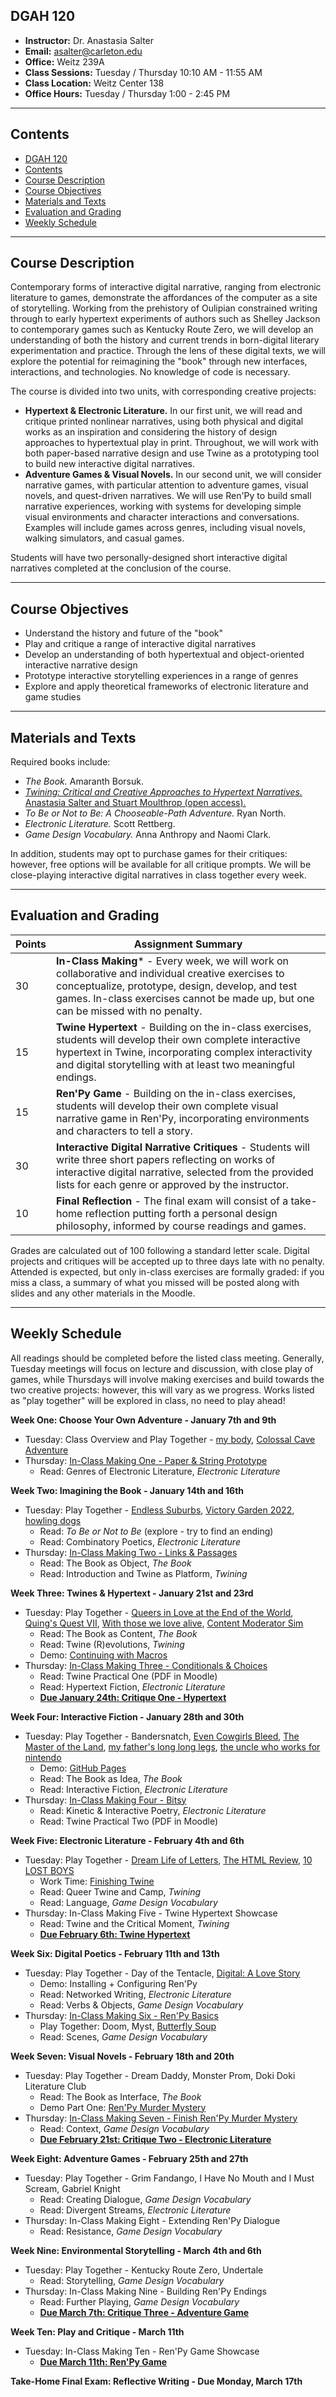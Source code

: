 ## DGAH 120

- **Instructor:** Dr. Anastasia Salter
- **Email:** asalter@carleton.edu
- **Office:** Weitz 239A
- **Class Sessions:** Tuesday / Thursday 10:10 AM - 11:55 AM
- **Class Location:** Weitz Center 138
- **Office Hours:** Tuesday / Thursday 1:00 - 2:45 PM

---

## Contents

- [DGAH 120](#dgah-120)
- [Contents](#contents)
- [Course Description](#course-description)
- [Course Objectives](#course-objectives)
- [Materials and Texts](#materials-and-texts)
- [Evaluation and Grading](#evaluation-and-grading)
- [Weekly Schedule](#weekly-schedule)
  
---

## Course Description

Contemporary forms of interactive digital narrative, ranging from electronic literature to games, demonstrate the affordances of the computer as a site of storytelling. Working from the prehistory of Oulipian constrained writing through to early hypertext experiments of authors such as Shelley Jackson to contemporary games such as Kentucky Route Zero, we will develop an understanding of both the history and current trends in born-digital literary experimentation and practice. Through the lens of these digital texts, we will explore the potential for reimagining the "book" through new interfaces, interactions, and technologies. No knowledge of code is necessary. 

The course is divided into two units, with corresponding creative projects: 

- **Hypertext & Electronic Literature.** In our first unit, we will read and critique printed nonlinear narratives, using both physical and digital works as an inspiration and considering the history of design approaches to hypertextual play in print. Throughout, we will work with both paper-based narrative design and use Twine as a prototyping tool to build new interactive digital narratives. 
- **Adventure Games & Visual Novels.** In our second unit, we will consider narrative games, with particular attention to adventure games, visual novels, and quest-driven narratives. We will use Ren'Py to build small narrative experiences, working with systems for developing simple visual environments and character interactions and conversations. Examples will include games across genres, including visual novels, walking simulators, and casual games.

Students will have two personally-designed short interactive digital narratives completed at the conclusion of the course.

---

## Course Objectives

- Understand the history and future of the "book"
- Play and critique a range of interactive digital narratives
- Develop an understanding of both hypertextual and object-oriented interactive narrative design 
- Prototype interactive storytelling experiences in a range of genres
- Explore and apply theoretical frameworks of electronic literature and game studies

---

## Materials and Texts

Required books include:

- *The Book.* Amaranth Borsuk.
- [*Twining: Critical and Creative Approaches to Hypertext Narratives.* Anastasia Salter and Stuart Moulthrop (open access).](https://www.fulcrum.org/concern/monographs/ms35tb924)
- *To Be or Not to Be: A Chooseable-Path Adventure.* Ryan North.
- *Electronic Literature.* Scott Rettberg.
- *Game Design Vocabulary.* Anna Anthropy and Naomi Clark. 

In addition, students may opt to purchase games for their critiques: however, free options will be available for all critique prompts. We will be close-playing interactive digital narratives in class together every week.

---

## Evaluation and Grading

| Points  | Assignment Summary |
|---|---|
| 30 | **In-Class Making*** - Every week, we will work on collaborative and individual creative exercises to conceptualize, prototype, design, develop, and test games. In-class exercises cannot be made up, but one can be missed with no penalty. |
| 15 | **Twine Hypertext** - Building on the in-class exercises, students will develop their own complete interactive hypertext in Twine, incorporating complex interactivity and digital storytelling with at least two meaningful endings. |
| 15 | **Ren'Py Game** - Building on the in-class exercises, students will develop their own complete visual narrative game in Ren'Py, incorporating environments and characters to tell a story. | |
| 30 |  **Interactive Digital Narrative Critiques** - Students will write three short papers reflecting on works of interactive digital narrative, selected from the provided lists for each genre or approved by the instructor. |
| 10 |  **Final Reflection** - The final exam will consist of a take-home reflection putting forth a personal design philosophy, informed by course readings and games. |

Grades are calculated out of 100 following a standard letter scale. Digital projects and critiques will be accepted up to three days late with no penalty. Attended is expected, but only in-class exercises are formally graded: if you miss a class, a summary of what you missed will be posted along with slides and any other materials in the Moodle.

---

## Weekly Schedule

All readings should be completed before the listed class meeting. Generally, Tuesday meetings will focus on lecture and discussion, with close play of games, while Thursdays will involve making exercises and build towards the two creative projects: however, this will vary as we progress. Works listed as "play together" will be explored in class, no need to play ahead!

**Week One: Choose Your Own Adventure - January 7th and 9th** 

- Tuesday: Class Overview and Play Together - [my body](https://collection.eliterature.org/1/works/jackson__my_body_a_wunderkammer.html), [Colossal Cave Adventure](https://rickadams.org/adventure/)
- Thursday: [In-Class Making One - Paper & String Prototype](inclass_one.md)
  - Read: Genres of Electronic Literature, *Electronic Literature*

**Week Two: Imagining the Book - January 14th and 16th** 

- Tuesday: Play Together - [Endless Suburbs](https://the-next.eliterature.org/works/409/21/0/), [Victory Garden 2022](https://www.victory-garden2022.com/), [howling dogs](https://xrafstar.monster/games/twine/howlingdogs/) 
  - Read: *To Be or Not to Be* (explore - try to find an ending)
  - Read: Combinatory Poetics, *Electronic Literature*
- Thursday: [In-Class Making Two - Links & Passages](inclass_two.md)
  - Read: The Book as Object, *The Book*
  - Read: Introduction and Twine as Platform, *Twining*

**Week Three: Twines & Hypertext - January 21st and 23rd**

- Tuesday: Play Together - [Queers in Love at the End of the World](https://w.itch.io/end-of-the-world), [Quing's Quest VII](https://collection.eliterature.org/3/work.html?work=quings-quest-vii), [With those we love alive](https://xrafstar.monster/games/twine/wtwla/), [Content Moderator Sim](https://samplereality.itch.io/content-moderator-sim)
  - Read: The Book as Content, *The Book* 
  - Read: Twine (R)evolutions, *Twining*
  - Demo: [Continuing with Macros](Twine_Grade_Change.html)
- Thursday: [In-Class Making Three - Conditionals & Choices](inclass_three.md)
  - Read: Twine Practical One (PDF in Moodle)
  - Read: Hypertext Fiction, *Electronic Literature*
  - **[Due January 24th: Critique One - Hypertext](critiqueone.md)**

**Week Four: Interactive Fiction - January 28th and 30th**

- Tuesday: Play Together - Bandersnatch, [Even Cowgirls Bleed](https://scoutshonour.com/cowgirl/), [The Master of the Land](https://pseudavid.itch.io/the-master-of-the-land), [my father's long long legs](https://ztul.itch.io/mflll), [the uncle who works for nintendo](https://ztul.itch.io/the-uncle-who-works-for-nintendo)
  - Demo: [GitHub Pages](github.md)
  - Read: The Book as Idea, *The Book*
  - Read: Interactive Fiction, *Electronic Literature*
- Thursday: [In-Class Making Four - Bitsy](inclass_four.md)
  - Read: Kinetic & Interactive Poetry, *Electronic Literature*
  - Read: Twine Practical Two (PDF in Moodle)

**Week Five: Electronic Literature - February 4th and 6th**

- Tuesday: Play Together - [Dream Life of Letters](https://collection.eliterature.org/1/works/stefans__the_dreamlife_of_letters/dreamlife_index.html), [The HTML Review](https://thehtml.review/03/), [10 LOST BOYS](https://samplereality.itch.io/10-lost-boys)
  - Work Time: [Finishing Twine](finishing_twine.md)
  - Read: Queer Twine and Camp, *Twining*
  - Read: Language, *Game Design Vocabulary*
- Thursday: In-Class Making Five - Twine Hypertext Showcase 
  - Read: Twine and the Critical Moment, *Twining*
  - **[Due February 6th: Twine Hypertext](twine.md)**

**Week Six: Digital Poetics - February 11th and 13th**

- Tuesday: Play Together - Day of the Tentacle, [Digital: A Love Story](https://collection.eliterature.org/3/work.html?work=digital-a-love-story)
  - Demo: Installing + Configuring Ren'Py
  - Read: Networked Writing, *Electronic Literature*
  - Read: Verbs & Objects, *Game Design Vocabulary*
- Thursday: [In-Class Making Six - Ren'Py Basics](inclass_six.md)
  - Play Together: Doom, Myst, [Butterfly Soup](https://brianna-lei.itch.io/butterfly-soup)
  - Read: Scenes, *Game Design Vocabulary*

**Week Seven: Visual Novels - February 18th and 20th**

- Tuesday: Play Together - Dream Daddy, Monster Prom, Doki Doki Literature Club
  - Read: The Book as Interface, *The Book*
  - Demo Part One: [Ren'Py Murder Mystery](renpy_murder_mystery.md)
- Thursday: [In-Class Making Seven - Finish Ren'Py Murder Mystery](inclass_seven.md)
  - Read: Context, *Game Design Vocabulary*
  - **[Due February 21st: Critique Two - Electronic Literature](critiquetwo.md)**

**Week Eight: Adventure Games - February 25th and 27th**

- Tuesday: Play Together - Grim Fandango, I Have No Mouth and I Must Scream, Gabriel Knight
  - Read: Creating Dialogue, *Game Design Vocabulary*
  - Read: Divergent Streams, *Electronic Literature*
- Thursday: In-Class Making Eight - Extending Ren'Py Dialogue 
  - Read: Resistance, *Game Design Vocabulary* 

**Week Nine: Environmental Storytelling - March 4th and 6th**

- Tuesday: Play Together - Kentucky Route Zero, Undertale
  - Read: Storytelling, *Game Design Vocabulary*
- Thursday: In-Class Making Nine - Building Ren'Py Endings 
  - Read: Further Playing, *Game Design Vocabulary*
  - **[Due March 7th: Critique Three - Adventure Game](critiquethree.md)**

**Week Ten: Play and Critique - March 11th**
- Tuesday: In-Class Making Ten - Ren'Py Game Showcase
  - **[Due March 11th: Ren'Py Game](renpy.md)**

**Take-Home Final Exam: Reflective Writing - Due Monday, March 17th**